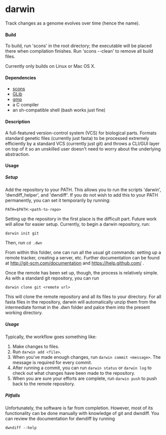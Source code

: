 darwin
======

Track changes as a genome evolves over time (hence the name).

#### Build

To build, run 'scons' in the root directory; the executable will be placed there when compilation finishes. Run 'scons --clean' to remove all build files.

Currently only builds on Linux or Mac OS X.

#### Dependencies

* [scons](http://www.scons.org/)
* [GLib](https://developer.gnome.org/glib/stable/)
* [gmp](https://gmplib.org)
* a C compiler
* an sh-compatible shell (bash works just fine)

#### Description

A full-featured version-control system (VCS) for biological parts. Formats standard genetic files (currently just fasta) to be processed extremely efficiently by a standard VCS (currently just git) and throws a CLI/GUI layer on top of it so an unskilled user doesn't need to worry about the underlying abstraction.

#### Usage

##### Setup

Add the repository to your PATH. This allows you to run the scripts 'darwin', 'dwndiff_helper', and 'dwndiff'. If you do not wish to add this to your PATH permanently, you can set it temporarily by running:
```
PATH=$PATH:<path-to-repo>
```
Setting up the repository in the first place is the difficult part. Future work will allow for easier setup. Currently, to begin a darwin repository, run:
```
darwin init git
```
Then, run
```cd .dwn```

From within this folder, one can run all the usual git commands: setting up a remote tracker, creating a server, etc. Further documentation can be found at http://git-scm.com/documentation and https://help.github.com/ .

Once the remote has been set up, though, the process is relatively simple. As with a standard git repository, you can run
```
darwin clone git <remote url>
```
This will clone the remote repository and all its files to your directory. For all fasta files in the repository, darwin will automatically unzip them from the intermediate format in the .dwn folder and palce them into the present working directory.


##### Usage

Typically, the workflow goes something like:

1. Make changes to files.
2. Run ```darwin add <file>```.
3. When you've made enough changes, run ```darwin commit <message>```. The message is required for every commit.
4. After running a commit, you can run ```darwin status``` or ```darwin log``` to check out what changes have been made to the repository.
5. When you are sure your efforts are complete, run ```darwin push``` to push back to the remote repository.


##### Pitfalls

Unfortunately, the software is far from completion. However, most of its functionality can be done manually with knowledge of git and dwndiff. You can review the documentation for dwndiff by running
```
dwndiff --help
```

